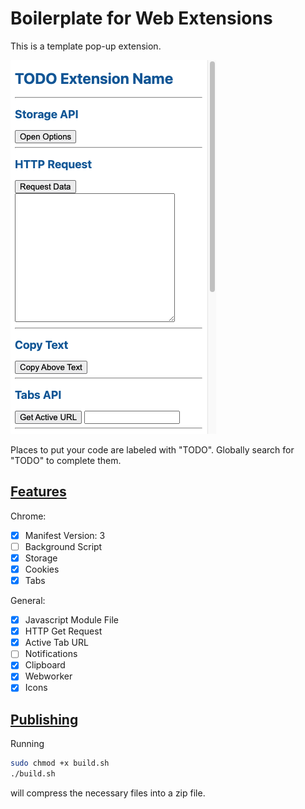 # Boilerplate for Web Extensions

This is a template pop-up extension.

![Image of Demo Extension](images/demo.png)

Places to put your code are labeled with "TODO". Globally search for "TODO" to complete them.

## [Features](https://stackoverflow.com/questions/tagged/google-chrome-extension)

Chrome:

- [x] Manifest Version: 3
- [ ] Background Script
- [x] Storage
- [x] Cookies
- [x] Tabs

General:

- [x] Javascript Module File
- [x] HTTP Get Request
- [x] Active Tab URL
- [ ] Notifications
- [x] Clipboard
- [x] Webworker
- [x] Icons

## [Publishing](https://developer.chrome.com/docs/webstore/publish/)

Running

```bash
sudo chmod +x build.sh
./build.sh
```

will compress the necessary files into a zip file.
